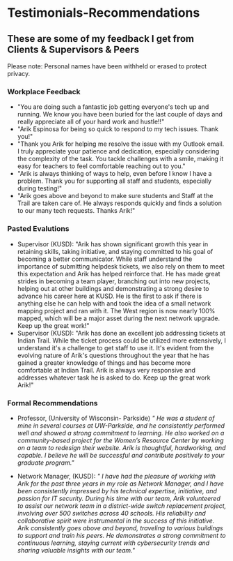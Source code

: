 # Testimonials-Recommendations
## These are some of my feedback I get from Clients & Supervisors & Peers 
Please note: Personal names have been withheld or erased to protect privacy. 

### Workplace Feedback
- "You are doing such a fantastic job getting everyone's tech up and running. We know you have been buried for the last couple of days and really appreciate all of your hard work and hustle!!"
- "Arik Espinosa for being so quick to respond to my tech issues. Thank you!"
- "Thank you Arik for helping me resolve the issue with my Outlook email. I truly appreciate your patience and dedication, especially considering the complexity of the task. You tackle challenges with a smile, making it easy for teachers to feel comfortable reaching out to you."
-  "Arik is always thinking of ways to help, even before I know I have a problem. Thank you for supporting all staff and students, especially during testing!"
-  "Arik goes above and beyond to make sure students and Staff at the Trail are taken care of. He always responds quickly and finds a solution to our many tech requests. Thanks Arik!"

### Pasted Evalutions

- Supervisor (KUSD): "Arik has shown significant growth this year in retaining skills, taking initiative, and staying committed to his goal of becoming a better communicator. While staff understand the importance of submitting helpdesk tickets, we also rely on them to meet this expectation and Arik has helped reinforce that. He has made great strides in becoming a team player, branching out into new projects, helping out at other buildings and demonstrating a strong desire to advance his career here at KUSD. He is the first to ask if there is anything else he can help with and took the idea of a small network mapping project and ran with it. The West region is now nearly 100% mapped, which will be a major asset during the next network upgrade. Keep up the great work!"
- Supervisor (KUSD): "Arik has done an excellent job addressing tickets at Indian Trail. While the ticket process could be utilized more extensively, I understand it's a challenge to get staff to use it. It's evident from the evolving nature of Arik's questions throughout the year that he has gained a greater knowledge of things and has become more comfortable at Indian Trail. Arik is always very responsive and addresses whatever task he is asked to do. Keep up the great work Arik!"


### Formal Recommendations
-  Professor, (University of Wisconsin- Parkside)
*" He was a student of mine in several courses at UW-Parkside, and he consistently performed well and showed a strong commitment to learning. He also worked on a community-based project for the Women’s Resource Center by working on a team to redesign their website. Arik is thoughtful, hardworking, and capable. I believe he will be successful and contribute positively to your graduate program."*

-  Network Manager, (KUSD): 
*" I have had the pleasure of working with Arik for the past three years in my role as Network Manager, and I have been consistently impressed by his technical expertise, initiative, and passion for IT security. During his time with our team, Arik volunteered to assist our network team in a district-wide switch replacement project, involving over 500 switches across 40 schools. His reliability and collaborative spirit were instrumental in the success of this initiative. Arik consistently goes above and beyond, traveling to various buildings to support and train his peers. He demonstrates a strong commitment to continuous learning, staying current with cybersecurity trends and sharing valuable insights with our team."*
